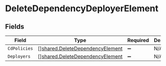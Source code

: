 # DeleteDependencyDeployerElement


## Fields

| Field                                                                              | Type                                                                               | Required                                                                           | Description                                                                        |
| ---------------------------------------------------------------------------------- | ---------------------------------------------------------------------------------- | ---------------------------------------------------------------------------------- | ---------------------------------------------------------------------------------- |
| `CdPolicies`                                                                       | [][shared.DeleteDependencyElement](../../models/shared/deletedependencyelement.md) | :heavy_minus_sign:                                                                 | N/A                                                                                |
| `Deployers`                                                                        | [][shared.DeleteDependencyElement](../../models/shared/deletedependencyelement.md) | :heavy_minus_sign:                                                                 | N/A                                                                                |